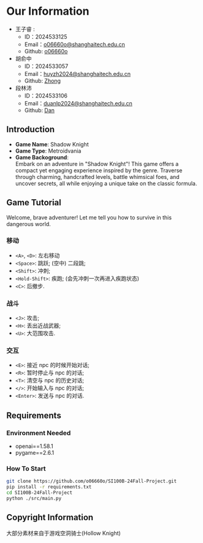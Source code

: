 # Our Information

- 王子睿 :
  - ID：2024533125
  - Email：<o06660o@shanghaitech.edu.cn>
  - Github: [o06660o](https://github.com/o06660o)
- 胡俞中
  - ID：2024533057
  - Email：<huyzh2024@shanghaitech.edu.cn>
  - Github: [Zhong](https://github.com/alajivento)
- 段林沛
  - ID：2024533106
  - Email：<duanlp2024@shanghaitech.edu.cn>
  - Github: [Dan](https://github.com/Dan-dlp)

## Introduction

- **Game Name**: Shadow Knight
- **Game Type**: Metroidvania
- **Game Backoground**:  
  Embark on an adventure in "Shadow Knight"!
  This game offers a compact yet engaging experience inspired by the genre.
  Traverse through charming, handcrafted levels, battle whimsical foes,
  and uncover secrets, all while enjoying a unique take on the classic formula.

## Game Tutorial

Welcome, brave adventurer!
Let me tell you how to survive in this dangerous world.

### 移动

- `<A>`, `<D>`: 左右移动
- `<Space>`: 跳跃; (空中) 二段跳;
- `<Shift>`: 冲刺;
- `<Hold-Shift>`: 疾跑; (会先冲刺一次再进入疾跑状态)
- `<C>`: 后撤步.

### 战斗

- `<J>`: 攻击;
- `<H>`: 丢出近战武器;
- `<U>`: 大范围攻击.

### 交互

- `<E>`: 接近 npc 的时候开始对话;
- `<R>`: 暂时停止与 npc 的对话;
- `<T>`: 清空与 npc 的历史对话;
- `</>`: 开始输入与 npc 的对话;
- `<Enter>`: 发送与 npc 的对话.

## Requirements

### Environment Needed

- openai==1.58.1
- pygame==2.6.1

### How To Start

```bash
git clone https://github.com/o06660o/SI100B-24Fall-Project.git
pip install -r requirements.txt
cd SI100B-24Fall-Project
python ./src/main.py
```

## Copyright Information

大部分素材来自于游戏空洞骑士(Hollow Knight)
